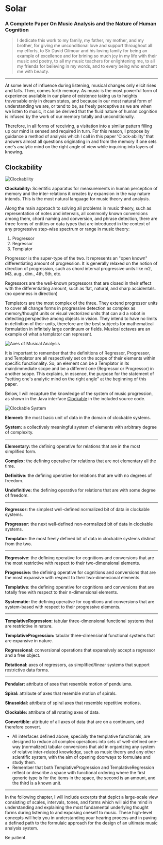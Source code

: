 # Solar
### A Complete Paper On Music Analysis and the Nature of Human Cognition

  > I dedicate this work to my family, my father, my mother, and my brother, for giving me unconditional love and support throughout all my efforts, to Sir David Gilmour and his loving family for being an example of excellence and for brining so much joy in my life with their music and poetry, to all my music teachers for enlightening me, to all my friends for believing in my words, and to every being who enchant me with beauty.

---

At some level of influence during listening, musical changes only elicit rises and falls. Then, comes forth memory. As music is the most powerful form of experience available in our plane of existence taking us to heights traversable only in dream states, and because in our most natural form of understanding we are, or tend to be, as freely perceptive as we are when we listen to music, it can be derived that the fluid nature of human cognition is infused by the work of our memory totally and unconditionally.

Therefore, in all forms of receiving, a visitation into a similar pattern filling up our mind is sensed and required in turn. For this reason, I propose by guidance a method of analysis which I call in this paper 'Clock-ability' that answers almost all questions originating in and from the memory if one sets one's analytic mind on the right angle of view while inquiring into layers of knowing.

## Clockability

![Clockability](https://github.com/exbuddha/Solar/blob/master/doc/img/Clockability-1.png)

**Clockability:** Scientific apparatus for measurements in human perception of memory and the inter-relations it creates by expansion in the way nature intends. This is the most natural language for music theory and analysis.

Along the main approach to solving all problems in music theory, such as representation of notes and intervals, all commonly known conversions among them, chord naming and conversion, and phrase detection, there are three forms of entities or data types that are introduced in the context of any progressive step-wise spectrum or range in music theory:

  1. Progressor
  2. Regressor
  3. Templator

Progressor is the super-type of the two. It represents an "open known" differentiating amount of progression. It is generally relaxed on the notion of direction of progression, such as chord interval progressive units like m2, M3, aug., dim., 4th, 5th, etc.

Regressors are the well-known progressors that are closed in their effect with the differentiating amount, such as flat, natural, and sharp accidentals. (no openness in direction)

Templators are the most complex of the three. They extend progressor units to cover all change forms in progressive detection as complex as memory/thought units or visual vectorized units that can aid a robot in detecting perspective among objects in vision. They intend to have no limits in definition of their units, therefore are the best subjects for mathematical formulation in infinitely large continuum or fields. Musical octaves are an example of what a templator can represent.

![Axes of Musical Analysis](https://github.com/exbuddha/Solar/blob/master/doc/img/Clockability-2.png)

It is important to remember that the definitions of Regressor, Progressor, and Templator are all respectively set on the scope of their elements within specific functionality. So, an element can be a Templator in its main/immediate scope and be a different one (Regressor or Progressor) in another scope. This explains, in essence, the purpose for the statement of "setting one's analytic mind on the right angle" at the beginning of this paper.

Below, I will recapture the knowledge of the system of music progression, as shown in the Java interface [Clockable<T>](https://github.com/exbuddha/Solar/blob/master/java/music/system/data/Clockable.java) in the included source code.

![Clockable System](https://github.com/exbuddha/Solar/blob/master/doc/img/Clockability-3.png)

**Element:** the most basic unit of data in the domain of clockable systems.

**System:** a collectively meaningful system of elements with arbitrary degree of complexity.

---

**Elementary:** the defining operative for relations that are in the most simplified form.

**Complex:** the defining operative for relations that are not elementary all the time.

**Definitive:** the defining operative for relations that are with no degrees of freedom.

**Undefinitive:** the defining operative for relations that are with some degree of freedom.

---

**Regressor:** the simplest well-defined normalized bit of data in clockable systems.

**Progressor:** the next well-defined non-normalized bit of data in clockable systems.

**Templator:** the most freely defined bit of data in clockable systems distinct from the two.

---

**Regressive:** the defining operative for cognitions and conversions that are the most restrictive with respect to their two-dimensional elements.

**Progressive:** the defining operative for cognitions and conversions that are the most expansive with respect to their two-dimensional elements.

**Templative:** the defining operative for cognitions and conversions that are totally free with respect to their n-dimensional elements.

**Systematic:** the defining operative for cognitions and conversions that are system-based with respect to their progressive elements.

---

**TemplativeRegression:** tabular three-dimensional functional systems that are restrictive in nature.

**TemplativeProgression:** tabular three-dimensional functional systems that are expansive in nature.

**Regressional:** conversional operations that expansively accept a regressor and a free object.

**Rotational:** axes of regressors, as simplified/linear systems that support restrictive data forms.

---

**Pendular:** attribute of axes that resemble motion of pendulums.

**Spiral:** attribute of axes that resemble motion of spirals.

**Sinusoidal:** attribute of spiral axes that resemble repetitive motions.

**Clockable:** attribute of all rotating axes of data.

**Convertible:** attribute of all axes of data that are on a continuum, and therefore convert.

  * All interfaces defined above, specially the templative functionals, are designed to reduce all complex operations into sets of well-defined one-way (normalized) tabular conversions that aid in organizing any system of relative inter-related knowledge, such as music theory and any other scientific system, with the aim of opening doorways to formulate and study them.
  * Remember that both TemplativeProgression and TemplativeRegression reflect or describe a space with functional ordering where the first generic type is for the items in the space, the second is an amount, and the third is a known unit.

---

In the following chapter, I will include excerpts that depict a large-scale view consisting of scales, intervals, tones, and forms which will aid the mind in understanding and explaining the most fundamental underlying thought forms during listening to and exposing oneself to music. These high-level concepts will help you in understanding your hearing process and in paving a defined path to the formulaic approach for the design of an ultimate music analysis system.

Be patient.
